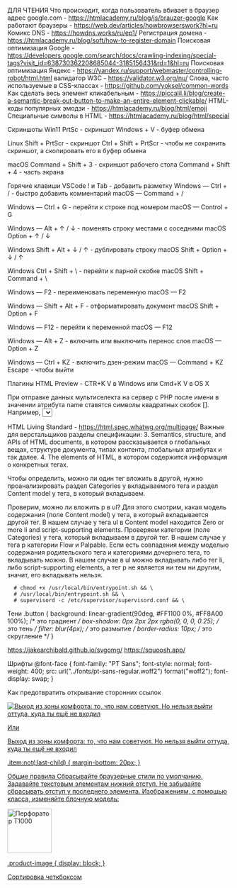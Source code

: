ДЛЯ ЧТЕНИЯ
Что происходит, когда пользователь вбивает в браузер адрес google.com - https://htmlacademy.ru/blog/js/brauzer-google
Как работают браузеры - https://web.dev/articles/howbrowserswork?hl=ru
Комикс DNS - https://howdns.works/ru/ep1/
Регистрация домена - https://htmlacademy.ru/blog/soft/how-to-register-domain
Поисковая оптимизация Google - https://developers.google.com/search/docs/crawling-indexing/special-tags?visit_id=638730362208685044-3185156431&rd=1&hl=ru
Поисковая оптимизация Яндекс - https://yandex.ru/support/webmaster/controlling-robot/html.html
валидатор W3C - https://validator.w3.org/nu/
Слова, часто используемые в CSS-классах - https://github.com/yoksel/common-words
Как сделать весь элемент кликабельным - https://piccalil.li/blog/create-a-semantic-break-out-button-to-make-an-entire-element-clickable/
HTML-коды популярных эмодзи - https://htmlacademy.ru/blog/html/emoji
Специальные символы в HTML - https://htmlacademy.ru/blog/html/special

  <head>
    <meta charset="utf-8">
    <title>Главная страница</title>
    <link rel="preconnect" href="https://fonts.googleapis.com">
    <link rel="preconnect" href="https://fonts.gstatic.com" crossorigin>
    <link href="https://fonts.googleapis.com/css2?family=PT+Sans+Narrow:wght@400;700&family=PT+Sans:ital,wght@0,400;0,700;1,400;1,700&display=swap" rel="stylesheet">
    <link rel="stylesheet" href="styles/styles.css">
  </head>

Скриншоты
Win11
PrtSc - скриншот
Windows + V - буфер обмена

Linux
Shift + PrtScr - скриншот
Ctrl + Shift + PrtScr - чтобы не сохранить скриншот, а скопировать его в буфер обмена

macOS
Command + Shift + 3 - скриншот рабочего стола
Command + Shift + 4 - часть экрана

Горячие клавиши VSCode
! и Tab - добавить разметку
Windows — Ctrl + / - быстро добавить комментарий
macOS — Command + /

Windows — Ctrl + G - перейти к строке под номером
macOS — Control + G

Windows — Alt + ↑ / ↓ - поменять строку местами с соседними
macOS  Option + ↑ / ↓

Windows  Shift + Alt + ↓ / ↑ - дублировать строку
macOS  Shift + Option + ↓ / ↑

Windows  Ctrl + Shift + \ - перейти к парной скобке
macOS  Shift + Command + \

Windows — F2 - переименовать переменную
macOS — F2

Windows — Shift + Alt + F - отформатировать документ
macOS  Shift + Option + F

Windows — F12 - перейти к переменной
macOS — F12

Windows — Alt + Z - включить или выключить перенос слов
macOS — Option + Z

Windows — Ctrl + KZ - включить дзен-режим
macOS — Command + KZ
Escape - чтобы выйти

Плагины
HTML Preview - CTR+K V в Windows или Cmd+K V в OS X

При отправке данных мультиселекта на сервер с PHP после имени в значении атрибута name ставятся символы квадратных скобок []. Например, <select name="days[]">. Это необязательное требование для имени мультиселекта, а нужно только для корректной обработки данных в PHP.

HTML Living Standard - https://html.spec.whatwg.org/multipage/
Важные для верстальщиков разделы спецификации:
3. Semantics, structure, and APIs of HTML documents, в котором рассказывается о глобальных вещах, структуре документа, типах контента, глобальных атрибутах и так далее.
4. The elements of HTML, в котором содержится информация о конкретных тегах.

Чтобы определить, можно ли один тег вложить в другой, нужно проанализировать раздел Categories у вкладываемого тега и раздел Content model у тега, в который вкладываем.

Проверим, можно ли вложить p в ul?
Для этого смотрим, какая модель содержания (поле Content model) у тега, в который вкладывается другой тег. В нашем случае у тега ul в Content model находится Zero or more li and script-supporting elements.
Проверяем категории (поле Categories) у тега, который вкладываем в другой тег. В нашем случае у тега p категории Flow и Palpable.
Если есть совпадения между моделью содержания родительского тега и категориями дочернего тега, то вкладывать можно. В нашем случае в ul можно вкладывать либо тег li, либо script-supporting elements, а тег p не является ни тем ни другим, значит, его вкладывать нельзя.

      # chmod +x /usr/local/bin/entrypoint.sh && \
      # /usr/local/bin/entrypoint.sh && \
      # supervisord -c /etc/supervisor/supervisord.conf && \

Тени
.button {
  background: linear-gradient(90deg, #FF1100 0%, #FF8A00 100%); /*  это градиент  */
  box-shadow: 0px 2px 2px rgba(0, 0, 0, 0.25);                  /*  это тень  */
  filter: blur(4px);                                            /*  это размытие  */
  border-radius: 10px;                                          /*  это скругление  */
}


https://jakearchibald.github.io/svgomg/
https://squoosh.app/

Шрифты
@font-face {
  font-family: "PT Sans";
  font-style: normal;
  font-weight: 400;
  src: url("../fonts/pt-sans-regular.woff2") format("woff2");
  font-display: swap;
}

Как предотвратить открывание сторонних ссылок
<a class="button" href="https://t.me/htmlacademys" target="_blank" rel="noreferrer noopener">


<!-- Раз это картинка, с которой нельзя скопировать текст, и её содержание ускользнёт от ридеров и роботов, стоит написать для неё визуально или скрытый текст, или хороший `alt` -->

<img src="img/some-pic.jpg" alt="Выход из зоны комфорта: то, что нам советуют. Но нельзя выйти оттуда, куда ты ещё не входил">

Или

<p class="visually-hidden">Выход из зоны комфорта: то, что нам советуют. Но нельзя выйти оттуда, куда ты ещё не входил</p>


.item:not(:last-child) {
  margin-bottom: 20px;
}

Общие правила
Сбрасывайте браузерные стили по умолчанию.
Задавайте текстовым элементам нижний отступ.
Не забывайте сбрасывать отступ у последнего элемента.
Изображениям, с помощью класса, изменяйте блочную модель:

<img class="product-image" width="100" heigth="100" alt="Перфоратор Т1000">

.product-image {
  display: block;
}




Сортировка четкбоксом
<!DOCTYPE html>
<html lang="ru">
  <head>
    <meta charset="utf-8">
    <title>Сортировка элементов на CSS</title>
    <link href="" rel="stylesheet">
    <link href="style.css" rel="stylesheet">
    <style>
      .sort-list {
          display: flex;
          flex-direction: column;
        }

        .input-sort:checked ~ .sort-list {
          flex-direction: column-reverse;
        }

    </style>
  </head>
  <body class="subtle">
    <label for="sort">Сортировать по вкусу</label>
    <input type="checkbox" id="sort" name="sort" class="input-sort">
    <ol class="sort-list">
      <li><a href="/">Мясо</a></li>
      <li><a href="/">Рыба</a></li>
      <li><a href="/">Сметана</a></li>
      <li><a href="/">Молоко</a></li>
      <li><a href="/">Сыр</a></li>
    </ol>
  </body>
</html>


Sticky footer

html {
  height: 100%;
}

body {
  margin: 0;
  display: flex;
  flex-direction: column;
  min-height: 100%;
}

.main-container {
  flex-grow: 1;
}


img {
  max-width: 100%;
  height: auto;
}

В браузере Safari картинки могут слегка деформироваться даже после добавления им максимальной ширины и автоматической высоты. Проблему можно решить, обернув картинку в любой подходящий тег, например <figure> или <div>.

.visually-hidden {
  position: absolute;
  width: 1px;
  height: 1px;
  margin: -1px;
  padding: 0;
  border: 0;
  clip: rect(0 0 0 0);
  overflow: hidden;
}

Основные атрибуты, которые характерны для ссылок:

href="#" — собственно ссылка (на внешнюю страницу или якорь);
target="_blank" — цель, в этом значении — открытие в новом окне;
download — скачивание файла, на который ведёт ссылка;
rel="nofollow" — ссылка ведёт на материал, с которым поисковые роботы не должны ассоциировать ваш сайт. Комментарий Google по этому поводу;
lang="fr" — по ссылке контент на французском языке. Коды языков: IANA Language Subtag Registry;
hreflang="de" — означает, что по ссылке — дубликат страницы на немецком. Комментарий Google по этому поводу;
type="text/html" — указывает на MIME-тип материала по ссылке. Список MIME-типов.

a[href*="css"]       /* Применится к ссылкам, в URL которых есть сочетание букв css */
a[href^="https://"]  /* Применится к ссылкам, которые начинаются с https:// */
a[href$=".jpeg"]     /* Применится к ссылкам, которые заканчиваются на .jpeg */
a[type="image/jpeg"] /* Применится к ссылкам, которые помечены атрибутом type как jpeg или jpg */

a[href^="tel:"] {
  font-size: 16px;
  line-height: 32px;
  text-decoration: none;
  color: #000000;
}

a[href^="mailto:"] {
  font-size: 16px;
  line-height: 32px;
  color: #000000;
}

Порядок

a { color: red; }
a:visited { color: grey; }
a:hover { color: blue; }
a:active { background-color: yellow; }

Фокус выносим
a:focus { color: yellow;}

Стили к плейсхолдеру, если он указан в input
<input name="name" type="email" placeholder="example@example.com">

input:placeholder-shown {
    background-color: #FFEB3B;
    border: 2px solid #D28100;
    border-radius: 5px;
}

Стили для input где введен текст

input:not(:placeholder-shown) {
    background-color: #F2E1F5;
}

FOCUS, FOCUS-VISIBLE
-Прописываем значение для состояния :focus
-Проверяем, что поддерживается состояние :focus-visible
-Если поддерживаем, то отменяем значение для :focus
-Задаём значение для :focus-visible

1.Способ с переопределением :focus
/* Указываем значение для браузеров по умолчанию */
button:focus {
  outline: 2px solid #7691F8;
}

/* Для браузеров, которые поддерживают :focus-visible отключаем поведение :focus*/
button:focus:not(:focus-visible) {
  outline: none;
}

/* Прописываем поведение для :focus-visible */
button:focus-visible {
  outline: 3px solid #7691F8;


2.Подход прогрессивного улучшения через директиву @supports

/* Указываем значение для браузеров по умолчанию */
button:focus {
  outline: 2px solid #7691F8;
}

/* Проверяем поддержку свойства :focus-visible, если поддерживаем, то проваливаемся внутрь директивы */
@supports selector(:focus-visible) {

  /* Убираем фокус у элементов */
  button:focus {
    outline: none;
  }

  /* Задаём видимый фокус у элементов */
  button:focus-visible {
    outline: 3px solid #7691F8;
  }
}


3.Подход изящной деградации через директиву @supports и функцию selector()

/*  Указываем :focus-visible */
button:focus-visible {
  outline: 3px solid #7691F8;
  outline-offset: 3px;
}

/*  Проверяем поддержку :focus-visible, если НЕ поддерживаем, то проваливаемся внутрь директивы и прописываем :focus */
@supports not selector(:focus-visible) {
  button:focus {
    /* Fallback for browsers without :focus-visible support */
    outline: 3px solid #7691F8;
    outline-offset: 3px;
  }
}

SVG необходимые атрибуты
width="16"
height="16"
viewBox="0 0 16 16" (не удаляем viewBox в оптимизаторах)
aria-hidden="true" - чтобы не читала читалка
focusable="false" - чтобы таб не фокусировался

для path внутри svg укажем
fill="red" - для заполнения
stroke="blue" - для обрамления


Как вставить SVG
Иконка — растр:
  вставляем как фоновое изображение и обращаемся к дизайнеру за SVG
Если иконка векторная, то определяемся с тем какую функцию выполняет изображение и     выбираем один из вариантов:
  Если изображение является контеным — <img>
  Если изображение меняет состояния — инлайн-свг в разметку
  Если выполняет декоративную роль — вставляем свг фоном в CSS

Фавиконки
https://www.favicon-generator.org/
Для генерации фавиконок используйте сервис favicon-generator: экспортируйте из макета изображение фавиконки в формате PNG, добавьте это изображение в сервис генерации фавиконок, нажмите кнопку «Create favicon», а потом — ссылку «Download the generated favicon». Вы скачаете архив со всеми возможными вариантами фавиконок. Возьмите только favicon.ico, подключите к странице проекта.

<head>
  <link rel="icon" href="favicon.ico" sizes="32x32">
</head>


Задача contain — сохранить пропорции оригинальной картинки. При этом бокс заполнять не обязательно.
<img class="image" src="original.png" width="300" height="193" alt="Кексик">
.image {
  width: 500px;
  background-color: #ccc;
  object-fit: contain;
}

cover растянет картинку по всему боксу, но при этом сохранит пропорции картинки и обрежет всё, что не поместилось.
.image {
  width: 500px;
  background-color: #ccc;
  object-fit: cover;
}

Логотипы никогда не должны искажаться.
Для ситуаций, когда ограничена область показа и когда мы точно знаем, что изображение не должно изменяться, используйте object-fit: contain.


Как правильно вставлять SVG
https://htmlacademy.ru/blog/html/short-4
Первый способ. Первый и самый простой — элемент <img>, который размещается прямо в HTML-коде.
<img src="picture.svg"  alt="За стеклом" width="300px" height="200px">
Такой способ лучше всего подходит контентным изображениям, которым не нужно взаимодействие: логотипы, графики, схемы.
Минус в том, что в таком SVG не будут работать скрипты и любые попытки взаимодействия с элементами внутри обречены. Файл будет как за стеклом: смотреть можно, а трогать нельзя. Хотя внутри всё остальное прекрасно работает, включая CSS-анимации.

Второй способ
Второй способ — фоновая картинка в CSS. Причём неважно, зададите вы его элементу, псевдоэлементу или контентом вставите — результат будет таким же, как с <img>: за стеклом, но внутри что-то работает.
.picture {
  background-image:
    url(picture.svg);
}
Этот способ подходит для оформительской графики, которой не нужно взаимодействие: фоны, иконки и другая мелочь.

Третий способ
ретий способ — вставить содержимое SVG-файлов прямо на страницу, как любые другие теги. При таком способе подключения можно управлять стилями SVG через CSS.
<a class="navigation-link" href="#">
  <svg class="navigation-icon" width="20" height="19" fill="none" xmlns="http://www.w3.org/2000/svg">
    <path d="m19.026 17.05-3.71-3.7c1.002-1.3 1.704-3 1.704-4.9 0-4.4-3.61-8-8.023-8C4.585.45.975 4.15.975 8.55c0 4.4 3.61 8 8.022 8 1.805 0 3.51-.6 4.914-1.7l3.71 3.7 1.405-1.5Zm-10.029-2.5c-3.309 0-6.017-2.7-6.017-6s2.708-6 6.017-6c3.31 0 6.017 2.7 6.017 6s-2.707 6-6.017 6Z" fill="#000"/>
  </svg>
</a>
С таким SVG можно делать то же, что и с обычными HTML-элементами: стили, скрипты. Можно, например, менять цвет заливки при наведении или даже анимировать векторное изображение.
.navigation-icon {
  position: absolute;
  top: 0;
  right: 0;
  bottom: 0;
  left: 0;
  margin: auto;
  fill: #000000;
}
Атрибуты тега <svg>:

width — ширина в пикселях или процентах.

height — высота в пикселях или процентах.

viewBox — положение и размер области просмотра.

Значение fill отвечает за цвет изображения.

SVG гораздо больше, чем просто формат графики — это мы с вами уже поняли. Если хотите закопаться глубже, почитайте SVG — учебное руководство от MDN Web Docs.

В итоге: способов множество и все чем-то хороши. Выбирайте подходящий под ваши задачи.

9.1. Отслеживание фокуса на потомках

<div class="wrapper">
  <a href="">Ссылка</a>
</div>
.wrapper:focus-within {
  background-color: red;
}
Фон для .wrapper станет красного цвета, как только <a> получит фокус, так как .wrapper отслеживает все дочерние элементы в фокусе.

Примеры использования
Формы
:focus-within помогает выделить активную форму на сайте, когда выбран один из её инпутов.
<form class="form" action="#" method="post">
  <div>
    <label for="name">Введите имя:</label>
    <input id="name" type="text" name="name" placeholder="Иван">
  </div>
  <div>
    <label for="family">Введите фамилию:</label>
    <input id="family" type="text" name="family" placeholder="Иванов">
  </div>
</form>
.form {
  border: 1px solid;
  color: gray;
  padding: 4px;
}

.form:focus-within {
  background: #eee;
  color: black;
}

Подменю
Так как :focus-within отслеживает фокус не только на дочерних элементах, но и на самом элементе, то с его помощью можно легко сделать подменю доступным при навигации с клавиатуры при помощи tab.
<ul class="catalog">
  <li class="catalog-item">
    <a href="">Каталог</a>
    <ul class="subcatalog">
      <li><a href="">Виртуальная реальность</a></li>
      <li><a href="">Моноподы для селфи</a></li>
    </ul>
  </li>
  <li class="catalog-item"><a href="">Доставка</a></li>
  <li class="catalog-item"><a href="">Гарантия</a></li>
  <li class="catalog-item"><a href="">Контакты</a></li>
</ul>
.catalog-item:focus-within .subcatalog {
  display: block;
}

.subcatalog {
  display: none
}

О формах
https://htmlacademy.ru/blog/html/form-template
